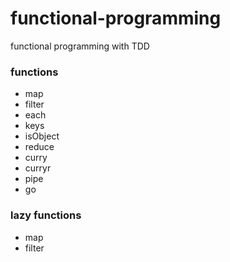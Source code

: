 # functional-programming
functional programming with TDD

### functions
- map
- filter
- each
- keys
- isObject
- reduce
- curry
- curryr
- pipe
- go

### lazy functions
- map
- filter